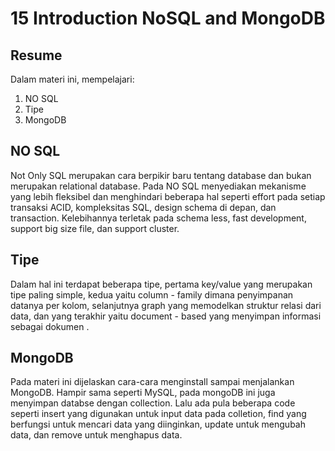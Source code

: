 # 15 Introduction NoSQL and MongoDB
## Resume

Dalam materi ini, mempelajari:
  1. NO SQL
  2. Tipe
  3. MongoDB
  
## NO SQL
Not Only SQL merupakan cara berpikir baru tentang database dan bukan merupakan relational database. Pada NO SQL menyediakan mekanisme yang lebih fleksibel dan menghindari beberapa hal seperti effort pada setiap transaksi ACID, kompleksitas SQL, design schema di depan, dan transaction. Kelebihannya terletak pada schema less, fast development, support big size file, dan support cluster.
## Tipe
Dalam hal ini terdapat beberapa tipe, pertama key/value yang merupakan tipe paling simple, kedua yaitu column - family dimana penyimpanan datanya per kolom, selanjutnya graph yang memodelkan struktur relasi dari data, dan yang terakhir yaitu document - based yang menyimpan informasi sebagai dokumen .
## MongoDB
Pada materi ini dijelaskan cara-cara menginstall sampai menjalankan MongoDB. Hampir sama seperti MySQL, pada mongoDB ini juga menyimpan databse dengan collection. Lalu ada pula beberapa code seperti insert yang digunakan untuk input data pada colletion, find yang berfungsi untuk mencari data yang diinginkan, update untuk mengubah data, dan remove untuk menghapus data.